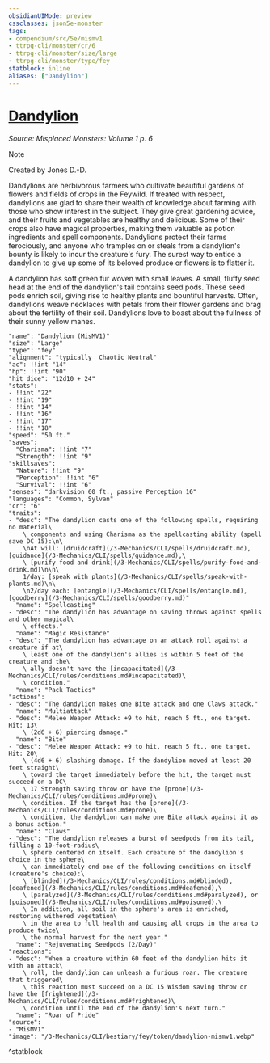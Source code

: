 ```yaml
---
obsidianUIMode: preview
cssclasses: json5e-monster
tags:
- compendium/src/5e/mismv1
- ttrpg-cli/monster/cr/6
- ttrpg-cli/monster/size/large
- ttrpg-cli/monster/type/fey
statblock: inline
aliases: ["Dandylion"]
---
```

# [Dandylion](3-Mechanics\CLI\bestiary\fey/dandylion-mismv1.md)
*Source: Misplaced Monsters: Volume 1 p. 6*  

> [!note]
> Created by Jones D.-D.

Dandylions are herbivorous farmers who cultivate beautiful gardens of flowers and fields of crops in the Feywild. If treated with respect, dandylions are glad to share their wealth of knowledge about farming with those who show interest in the subject. They give great gardening advice, and their fruits and vegetables are healthy and delicious. Some of their crops also have magical properties, making them valuable as potion ingredients and spell components. Dandylions protect their farms ferociously, and anyone who tramples on or steals from a dandylion's bounty is likely to incur the creature's fury. The surest way to entice a dandylion to give up some of its beloved produce or flowers is to flatter it.

A dandylion has soft green fur woven with small leaves. A small, fluffy seed head at the end of the dandylion's tail contains seed pods. These seed pods enrich soil, giving rise to healthy plants and bountiful harvests. Often, dandylions weave necklaces with petals from their flower gardens and brag about the fertility of their soil. Dandylions love to boast about the fullness of their sunny yellow manes.

```statblock
"name": "Dandylion (MisMV1)"
"size": "Large"
"type": "fey"
"alignment": "typically  Chaotic Neutral"
"ac": !!int "14"
"hp": !!int "90"
"hit_dice": "12d10 + 24"
"stats":
- !!int "22"
- !!int "19"
- !!int "14"
- !!int "16"
- !!int "17"
- !!int "18"
"speed": "50 ft."
"saves":
  "Charisma": !!int "7"
  "Strength": !!int "9"
"skillsaves":
  "Nature": !!int "9"
  "Perception": !!int "6"
  "Survival": !!int "6"
"senses": "darkvision 60 ft., passive Perception 16"
"languages": "Common, Sylvan"
"cr": "6"
"traits":
- "desc": "The dandylion casts one of the following spells, requiring no material\
    \ components and using Charisma as the spellcasting ability (spell save DC 15):\n\
    \nAt will: [druidcraft](/3-Mechanics/CLI/spells/druidcraft.md), [guidance](/3-Mechanics/CLI/spells/guidance.md),\
    \ [purify food and drink](/3-Mechanics/CLI/spells/purify-food-and-drink.md)\n\n\
    1/day: [speak with plants](/3-Mechanics/CLI/spells/speak-with-plants.md)\n\
    \n2/day each: [entangle](/3-Mechanics/CLI/spells/entangle.md), [goodberry](/3-Mechanics/CLI/spells/goodberry.md)"
  "name": "Spellcasting"
- "desc": "The dandylion has advantage on saving throws against spells and other magical\
    \ effects."
  "name": "Magic Resistance"
- "desc": "The dandylion has advantage on an attack roll against a creature if at\
    \ least one of the dandylion's allies is within 5 feet of the creature and the\
    \ ally doesn't have the [incapacitated](/3-Mechanics/CLI/rules/conditions.md#incapacitated)\
    \ condition."
  "name": "Pack Tactics"
"actions":
- "desc": "The dandylion makes one Bite attack and one Claws attack."
  "name": "Multiattack"
- "desc": "Melee Weapon Attack: +9 to hit, reach 5 ft., one target. Hit: 13\
    \ (2d6 + 6) piercing damage."
  "name": "Bite"
- "desc": "Melee Weapon Attack: +9 to hit, reach 5 ft., one target. Hit: 20\
    \ (4d6 + 6) slashing damage. If the dandylion moved at least 20 feet straight\
    \ toward the target immediately before the hit, the target must succeed on a DC\
    \ 17 Strength saving throw or have the [prone](/3-Mechanics/CLI/rules/conditions.md#prone)\
    \ condition. If the target has the [prone](/3-Mechanics/CLI/rules/conditions.md#prone)\
    \ condition, the dandylion can make one Bite attack against it as a bonus action."
  "name": "Claws"
- "desc": "The dandylion releases a burst of seedpods from its tail, filling a 10-foot-radius\
    \ sphere centered on itself. Each creature of the dandylion's choice in the sphere\
    \ can immediately end one of the following conditions on itself (creature's choice):\
    \ [blinded](/3-Mechanics/CLI/rules/conditions.md#blinded), [deafened](/3-Mechanics/CLI/rules/conditions.md#deafened),\
    \ [paralyzed](/3-Mechanics/CLI/rules/conditions.md#paralyzed), or [poisoned](/3-Mechanics/CLI/rules/conditions.md#poisoned).\
    \ In addition, all soil in the sphere's area is enriched, restoring withered vegetation\
    \ in the area to full health and causing all crops in the area to produce twice\
    \ the normal harvest for the next year."
  "name": "Rejuvenating Seedpods (2/Day)"
"reactions":
- "desc": "When a creature within 60 feet of the dandylion hits it with an attack\
    \ roll, the dandylion can unleash a furious roar. The creature that triggered\
    \ this reaction must succeed on a DC 15 Wisdom saving throw or have the [frightened](/3-Mechanics/CLI/rules/conditions.md#frightened)\
    \ condition until the end of the dandylion's next turn."
  "name": "Roar of Pride"
"source":
- "MisMV1"
"image": "/3-Mechanics/CLI/bestiary/fey/token/dandylion-mismv1.webp"
```
^statblock